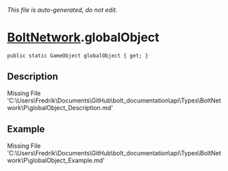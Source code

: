 *This file is auto-generated, do not edit.*

# [BoltNetwork](Types/BoltNetwork.md).globalObject
`public static GameObject globalObject { get; }`
## Description
Missing File 'C:\Users\Fredrik\Documents\GitHub\bolt_documentation\api\Types\BoltNetwork\P\globalObject_Description.md'
## Example
Missing File 'C:\Users\Fredrik\Documents\GitHub\bolt_documentation\api\Types\BoltNetwork\P\globalObject_Example.md'

